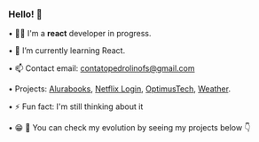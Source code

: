 ### Hello! 👋

• 👨‍💻 I'm a <strong>react</strong> developer in progress.

• 🌱 I’m currently learning React.

• 📫 Contact email: contatopedrolinofs@gmail.com

• Projects: <a href="https://alurabook-rust.vercel.app/">Alurabooks</a>, <a href="https://netflix-login-phi.vercel.app/
">Netflix Login</a>, <a href="https://optimustech-ivory.vercel.app/">OptimusTech</a>, <a href="https://weather-indol-eight.vercel.app/">Weather</a>.

• ⚡ Fun fact: I'm still thinking about it

• 😁 🫵 You can check my evolution by seeing my projects below 👇
